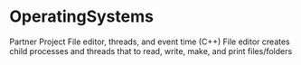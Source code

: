 # OperatingSystems
Partner Project 
File editor, threads, and event time (C++) 
File editor creates child processes and threads that to read, write, make, and print files/folders
